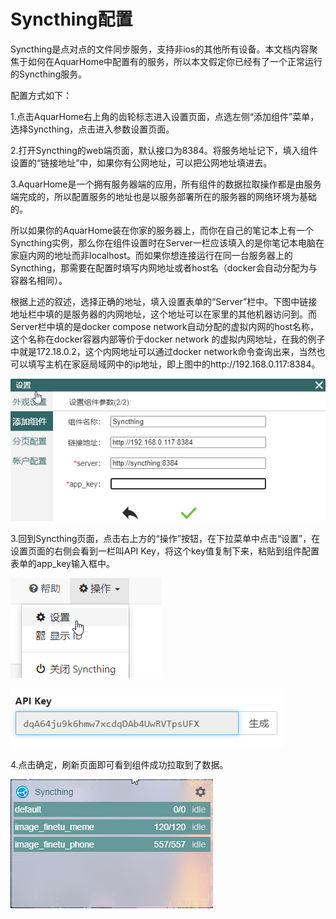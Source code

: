 # Syncthing配置

Syncthing是点对点的文件同步服务，支持非ios的其他所有设备。本文档内容聚焦于如何在AquarHome中配置有的服务，所以本文假定你已经有了一个正常运行的Syncthing服务。

配置方式如下：

1.点击AquarHome右上角的齿轮标志进入设置页面，点选左侧“添加组件”菜单，选择Syncthing，点击进入参数设置页面。

2.打开Syncthing的web端页面，默认接口为8384。将服务地址记下，填入组件设置的“链接地址”中，如果你有公网地址，可以把公网地址填进去。


3.AquarHome是一个拥有服务器端的应用，所有组件的数据拉取操作都是由服务端完成的，所以配置服务的地址也是以服务部署所在的服务器的网络环境为基础的。

所以如果你的AquarHome装在你家的服务器上，而你在自己的笔记本上有一个Syncthing实例，那么你在组件设置时在Server一栏应该填入的是你笔记本电脑在家庭内网的地址而非localhost。而如果你想连接运行在同一台服务器上的Syncthing，那需要在配置时填写内网地址或者host名（docker会自动分配为与容器名相同）。

根据上述的叙述，选择正确的地址，填入设置表单的“Server”栏中。下图中链接地址栏中填的是服务器的内网地址，这个地址可以在家里的其他机器访问到。而Server栏中填的是docker compose network自动分配的虚拟内网的host名称，这个名称在docker容器内部等价于docker network 的虚拟内网地址，在我的例子中就是172.18.0.2，这个内网地址可以通过docker network命令查询出来，当然也可以填写主机在家庭局域网中的ip地址，即上图中的http://192.168.0.117:8384。

![](../images/syncthing/chrome_BN0D72Q3Bz.png)

3.回到Syncthing页面，点击右上方的“操作”按钮，在下拉菜单中点击“设置”，在设置页面的右侧会看到一栏叫API Key，将这个key值复制下来，粘贴到组件配置表单的app_key输入框中。

![](../images/syncthing/chrome_gwqUhwsUUe.png)

![](../images/syncthing/chrome_GBzxVkT2Jy.png)

4.点击确定，刷新页面即可看到组件成功拉取到了数据。

![](../images/syncthing/chrome_wVv43WGsEP.png)
